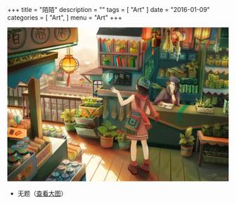 +++
title = "陌陌"
description = ""
tags = [
    "Art"
]
date = "2016-01-09"
categories = [
    "Art",
]
menu = "Art"
+++

[![图片加载中...请使用支持Webp的浏览器加速查看](/images/post/20160109084900.webp)](/images/post/20160109084900.jpg "点击查看大图")
<!--more-->

* 无题（[查看大图](/images/post/20160109084900.webp "webp格式图片")）
